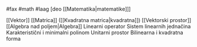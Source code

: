 #fax #math #laag [deo [[Matematika|matematike]]]
$\:$

[[Vektor]]
[[Matrica]] ([[Kvadratna matrica|kvadratna]])
[[Vektorski prostor]]
[[Algebra nad poljem|Algebra]]
Linearni operator
Sistem linearnih jednačina
Karakteristični i minimalni polinom
Unitarni prostor
Bilinearna i kvadratna forma